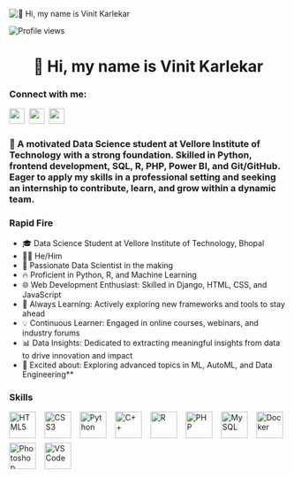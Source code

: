 ![👋 Hi, my name is Vinit Karlekar](https://www.21kschool.com/za/wp-content/uploads/sites/23/2024/03/What-Is-Block-Coding-For-Kids_Guide-To-Get-Started-With-Learning-Block-Coding.jpg)

![Profile views](https://komarev.com/ghpvc/?username=VinitKarlekar&label=Profile%20views&color=0e75b6&style=flat)

<div id="toc">
  <ul align="center" style="list-style: none">
    <summary>
      <h1>
        👋 Hi, my name is Vinit Karlekar
      </h1>
    </summary>
  </ul>
</div>

**<h3 align="left">Connect with me:</h3>** 
<p align="left"><a href="https://github.com/VinitKarlekar" target="_blank"><img src="https://img.shields.io/badge/GitHub-100000?style=for-the-badge&logo=github&logoColor=white" height="28" style="margin-right: 4px"></a> <a href="https://www.instagram.com/vinitkarlekar/" target="_blank"><img src="https://img.shields.io/badge/Instagram-E4405F?style=for-the-badge&logo=instagram&logoColor=white" height="28" style="margin-right: 4px"></a> <a href="https://www.linkedin.com/in/vinit-karlekar/" target="_blank"><img src="https://img.shields.io/badge/LinkedIn-0077B5?style=for-the-badge&logo=linkedin&logoColor=white" height="28" style="margin-right: 4px"></a></p>

 **<h3 align="left">🚀 A motivated Data Science student at Vellore Institute of Technology with a strong foundation. Skilled in Python, frontend development, SQL, R, PHP, Power BI, and Git/GitHub. Eager to apply my skills in a professional setting and seeking an internship to contribute, learn, and grow within a dynamic team.</h3>**

**<h3 align="left">Rapid Fire</h3>**

- 🎓 Data Science Student at Vellore Institute of Technology, Bhopal
- 🧑‍💻 He/Him
- 🌟 Passionate Data Scientist in the making
- 🔥 Proficient in Python, R, and Machine Learning
- 🌐 Web Development Enthusiast: Skilled in Django, HTML, CSS, and JavaScript
- 🚀 Always Learning: Actively exploring new frameworks and tools to stay ahead
- 💡 Continuous Learner: Engaged in online courses, webinars, and industry forums
- 📊 Data Insights: Dedicated to extracting meaningful insights from data to drive innovation and impact
- 🤖 Excited about: Exploring advanced topics in ML, AutoML, and Data Engineering**

 **<h3 align="left">Skills</h3>**

<div style="display: flex; flex-wrap: wrap; gap: 8px; justify-content: left;"><img src="https://cdn.jsdelivr.net/gh/devicons/devicon@latest/icons/html5/html5-original-wordmark.svg" height="48" alt="HTML5" style="margin-right: 8px"> <img src="https://cdn.jsdelivr.net/gh/devicons/devicon@latest/icons/css3/css3-original-wordmark.svg" height="48" alt="CSS3" style="margin-right: 8px"> <img src="https://cdn.jsdelivr.net/gh/devicons/devicon/icons/python/python-original.svg" height="48" alt="Python" style="margin-right: 8px"> <img src="https://cdn.jsdelivr.net/gh/devicons/devicon/icons/cplusplus/cplusplus-original.svg" height="48" alt="C++" style="margin-right: 8px"> <img src="https://cdn.jsdelivr.net/gh/devicons/devicon/icons/r/r-plain.svg" height="48" alt="R" style="margin-right: 8px"> <img src="https://cdn.jsdelivr.net/gh/devicons/devicon/icons/php/php-plain.svg" height="48" alt="PHP" style="margin-right: 8px"> <img src="https://cdn.jsdelivr.net/gh/devicons/devicon@latest/icons/mysql/mysql-original-wordmark.svg" height="48" alt="MySQL" style="margin-right: 8px"> <img src="https://cdn.jsdelivr.net/gh/devicons/devicon@latest/icons/docker/docker-original-wordmark.svg" height="48" alt="Docker" style="margin-right: 8px"> <img src="https://cdn.jsdelivr.net/gh/devicons/devicon@latest/icons/photoshop/photoshop-original.svg" height="48" alt="Photoshop" style="margin-right: 8px"> <img src="https://cdn.jsdelivr.net/gh/devicons/devicon@latest/icons/vscode/vscode-original.svg" height="48" alt="VSCode" style="margin-right: 8px"></div>



